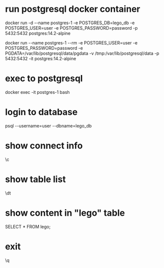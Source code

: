 # run postgresql docker container

docker run -d --name postgres-1 -e POSTGRES_DB=lego_db -e POSTGRES_USER=user -e POSTGRES_PASSWORD=password -p 5432:5432 postgres:14.2-alpine

docker run --name postgres-1 --rm -e POSTGRES_USER=user -e POSTGRES_PASSWORD=password -e PGDATA=/var/lib/postgresql/data/pgdata -v /tmp:/var/lib/postgresql/data -p 5432:5432 -it postgres:14.2-alpine

# exec to postgresql

docker exec -it postgres-1 bash

# login to database

psql --username=user --dbname=lego_db

# show connect info

\c

# show table list

\dt

# show content in "lego" table

SELECT \* FROM lego;

# exit

\q
